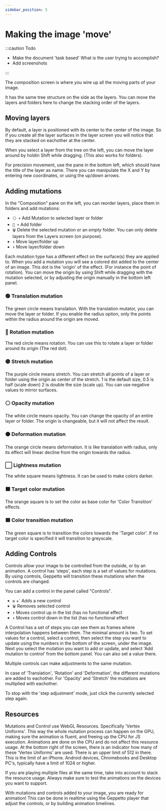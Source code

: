 ```yaml
---
sidebar_position: 5
---
```


# Making the image 'move'

:::caution Todo

- Make the document 'task based' What is the user trying to accomplish?
- Add screenshots

:::

The composition screen is where you wire up all the moving parts of your image.

It has the same tree structure on the side as the layers. You can move the
layers and folders here to change the stacking order of the layers.

## Moving layers

By default, a layer is positioned with its center to the center of the image. So
if you create all the layer surfaces in the layer screen you will notice that
they are stacked on eachother at the center.

When you select a layer from the tree on the left, you can move the layer around
by holdin Shift while dragging. (This also works for folders).

For precision movement, use the pane in the bottom left, which should have the
title of the layer as name. There you can manipulate the X and Y by entering new
coordinates, or using the up/down arrows.

## Adding mutations

In the "Composition" pane on the left, you can reorder layers, place them in
folders and add mutations:

- `⚪️ +` Add Mutation to selected layer or folder
- `📁 +` Add folder
- `🗑` Delete the selected mutation or an _empty_ folder. You can only delete
  layers from the Layers screen (on purpose).
- `⬆` Move layer/folder up
- `⬇` Move layer/folder down

Each mutation type has a different effect on the surface(s) they are applied to.
When you add a mutation you will see a colored dot added to the center of an
image. This dot is the 'origin' of the effect. (For instance the point of
rotation). You can move the origin by using Shift while dragging with the
mutation selected, or by adjusting the origin manually in the bottom left panel.

### 🟢 Translation mutation

The green circle means translation. With the translation mutator, you can move
the layer or folder. If you enable the radius option, only the points within the
radius around the origin are moved.

### 🔴 Rotation mutation

The red circle means rotation. You can use this to rotate a layer or folder
around its origin (The red dot).

### 🟣 Stretch mutation

The purple circle means stretch. You can stretch all points of a layer or folder
using the origin as center of the stretch. 1 is the default size, 0.5 is half
(scale down) 2 is double the size (scale up). You can use negative values to
mirror surfaces.

### ⚪️ Opacity mutation

The white circle means opacity. You can change the opacity of an entire layer or
folder. The origin is changeable, but it will not affect the result.

### 🟠 Deformation mutation

The orange circle means deformation. It is like translation with radius, only
its effect will linear decline from the origin towards the radius.

### ⬜ Lightness mutation

The white square means lightness. It can be used to make colors darker.

### 🟧 Target color mutation

The orange square is to set the color as base color for 'Color Transition' effects.

### 🟩 Color transition mutation

The green square is to transition the colors towards the 'Target color'. If no target color is specified it will transition to greyscale.

## Adding Controls

Controls allow your image to be controlled from the outside, or by an animation.
A control has 'steps', each step is a set of values for mutations. By using
controls, Geppetto will transition these mutations when the controls are
changed.

You can add a control in the panel called "Controls".

- `⚙️` +` Adds a new control
- `🗑` Removes selected control
- `⬆` Moves control up in the list (has no functional effect
- `⬇` Moves control down in the list (has no functional effect

A Control has a set of steps you can see them as frames where interpolation
happens between them. The minimal amount is two. To set values for a control,
select a control, then select the step you want to update using the numbers in
the bottom of the screen, under the image. Next you select the mutation you want
to add or update, and select 'Add mutation to control' from the bottom panel.
You can also set a value there.

Multiple controls can make adjustments to the same mutation.

In case of 'Translation', 'Rotation' and 'Deformation', the different mutations
are added to eachother. For 'Opacity' and 'Stretch' the mutations are multiplied
with eachother.

To stop with the 'step adjustment' mode, just click the currently selected step
again.

## Resources

Mutations and Control use WebGL Resources. Specifically 'Vertex Uniforms'. This
way the whole mutation process can happen on the GPU, making sure the animation
is fluent, and freeing up the CPU for JS execution. Animations are done on the
CPU and do not affect this resource usage. At the bottom right of the screen,
there is an indicator how many of these 'Vertex Uniforms' are used. There is an
upper limit of 512 in there. This is the limit of an iPhone. Android devices,
Chromebooks and Desktop PC's, typically have a limit of 1024 or higher.

If you are playing multiple files at the same time, take into account to stack
the resource usage. Always make sure to test the animations on the devices you
want to support.

With mutations and controls added to your image, you are ready for animation!
This can be done in realtime using the Geppetto player that adjust the controls,
or by building animation timelines.
